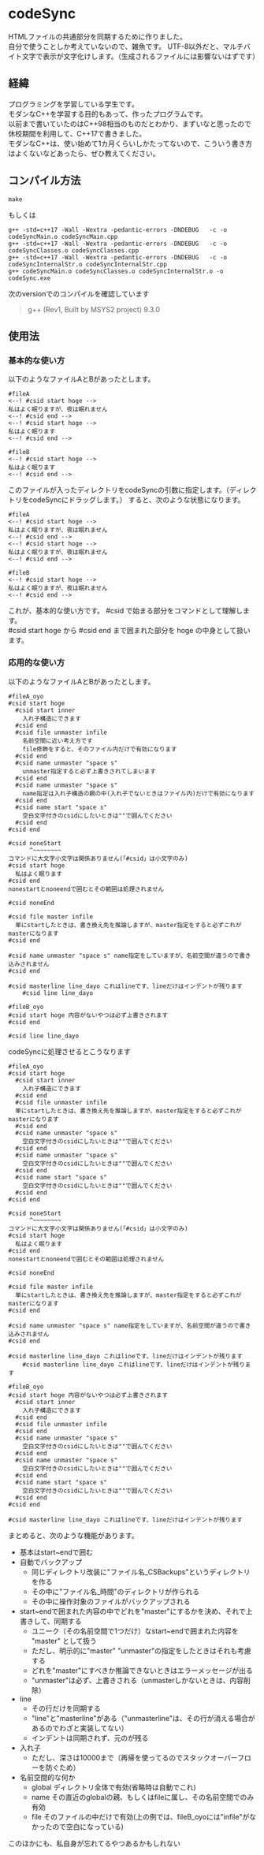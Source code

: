 # codeSync
HTMLファイルの共通部分を同期するために作りました。  
自分で使うことしか考えていないので、雑魚です。
UTF-8以外だと、マルチバイト文字で表示が文字化けします。（生成されるファイルには影響ないはずです）
## 経緯
プログラミングを学習している学生です。  
モダンなC++を学習する目的もあって、作ったプログラムです。  
以前まで書いていたのはC++98相当のものだとわかり、まずいなと思ったので休校期間を利用して、C++17で書きました。  
モダンなC++は、使い始めて1カ月くらいしかたってないので、こういう書き方はよくないなどあったら、ぜひ教えてください。  
## コンパイル方法

~~~
make
~~~

もしくは

~~~
g++ -std=c++17 -Wall -Wextra -pedantic-errors -DNDEBUG   -c -o codeSyncMain.o codeSyncMain.cpp
g++ -std=c++17 -Wall -Wextra -pedantic-errors -DNDEBUG   -c -o codeSyncClasses.o codeSyncClasses.cpp
g++ -std=c++17 -Wall -Wextra -pedantic-errors -DNDEBUG   -c -o codeSyncInternalStr.o codeSyncInternalStr.cpp
g++ codeSyncMain.o codeSyncClasses.o codeSyncInternalStr.o -o codeSync.exe
~~~

次のversionでのコンパイルを確認しています
> g++ (Rev1, Built by MSYS2 project) 9.3.0

## 使用法
### 基本的な使い方
以下のようなファイルAとBがあったとします。
~~~
#fileA
<--! #csid start hoge -->
私はよく眠りますが、夜は眠れません
<--! #csid end -->
<--! #csid start hoge -->
私はよく眠ります
<--! #csid end -->
~~~

~~~
#fileB
<--! #csid start hoge -->
私はよく眠ります
<--! #csid end -->
~~~

このファイルが入ったディレクトリをcodeSyncの引数に指定します。（ディレクトリをcodeSyncにドラッグします。）
すると、次のような状態になります。
~~~
#fileA
<--! #csid start hoge -->
私はよく眠りますが、夜は眠れません
<--! #csid end -->
<--! #csid start hoge -->
私はよく眠りますが、夜は眠れません
<--! #csid end -->
~~~

~~~
#fileB
<--! #csid start hoge -->
私はよく眠りますが、夜は眠れません
<--! #csid end -->
~~~

これが、基本的な使い方です。
#csid で始まる部分をコマンドとして理解します。  
#csid start hoge から #csid end まで囲まれた部分を hoge の中身として扱います。

### 応用的な使い方
以下のようなファイルAとBがあったとします。
~~~
#fileA_oyo
#csid start hoge
  #csid start inner
    入れ子構造にできます
  #csid end
  #csid file unmaster infile
    名前空間に近い考え方です
    file修飾をすると、そのファイル内だけで有効になります
  #csid end
  #csid name unmaster "space s"
    unmaster指定すると必ず上書きされてしまいます
  #csid end
  #csid name unmaster "space s"
    name指定は入れ子構造の親の中(入れ子でないときはファイル内)だけで有効になります
  #csid end
  #csid name start "space s"
    空白文字付きのcsidにしたいときは""で囲んでください
  #csid end
#csid end

#csid noneStart
      ^~~~~~~~~
コマンドに大文字小文字は関係ありません(「#csid」は小文字のみ)
#csid start hoge
  私はよく眠ります
#csid end
nonestartとnoneendで囲むとその範囲は処理されません

#csid noneEnd

#csid file master infile
  単にstartしたときは、書き換え先を推論しますが、master指定をすると必ずこれがmasterになります
#csid end

#csid name unmaster "space s" name指定をしていますが、名前空間が違うので書き込みされません
#csid end

#csid masterline line_dayo これはlineです、lineだけはインデントが残ります
	#csid line line_dayo 
~~~

~~~
#fileB_oyo
#csid start hoge 内容がないやつは必ず上書きされます
#csid end

#csid line line_dayo
~~~

codeSyncに処理させるとこうなります

~~~
#fileA_oyo
#csid start hoge
  #csid start inner
    入れ子構造にできます
  #csid end
  #csid file unmaster infile
  単にstartしたときは、書き換え先を推論しますが、master指定をすると必ずこれがmasterになります
  #csid end
  #csid name unmaster "space s"
    空白文字付きのcsidにしたいときは""で囲んでください
  #csid end
  #csid name unmaster "space s"
    空白文字付きのcsidにしたいときは""で囲んでください
  #csid end
  #csid name start "space s"
    空白文字付きのcsidにしたいときは""で囲んでください
  #csid end
#csid end

#csid noneStart
      ^~~~~~~~~
コマンドに大文字小文字は関係ありません(「#csid」は小文字のみ)
#csid start hoge
  私はよく眠ります
#csid end
nonestartとnoneendで囲むとその範囲は処理されません

#csid noneEnd

#csid file master infile
  単にstartしたときは、書き換え先を推論しますが、master指定をすると必ずこれがmasterになります
#csid end

#csid name unmaster "space s" name指定をしていますが、名前空間が違うので書き込みされません
#csid end

#csid masterline line_dayo これはlineです、lineだけはインデントが残ります
	#csid masterline line_dayo これはlineです、lineだけはインデントが残ります
~~~

~~~
#fileB_oyo
#csid start hoge 内容がないやつは必ず上書きされます
  #csid start inner
    入れ子構造にできます
  #csid end
  #csid file unmaster infile
  #csid end
  #csid name unmaster "space s"
    空白文字付きのcsidにしたいときは""で囲んでください
  #csid end
  #csid name unmaster "space s"
    空白文字付きのcsidにしたいときは""で囲んでください
  #csid end
  #csid name start "space s"
    空白文字付きのcsidにしたいときは""で囲んでください
  #csid end
#csid end

#csid masterline line_dayo これはlineです、lineだけはインデントが残ります
~~~

まとめると、次のような機能があります。  
* 基本はstart~endで囲む
* 自動でバックアップ
	* 同じディレクトリ改装に"ファイル名_CSBackups"というディレクトリを作る
	* その中に"ファイル名_時間"のディレクトリが作られる
	* その中に操作対象のファイルがバックアップされる
* start~endで囲まれた内容の中でどれを"master"にするかを決め、それで上書きして、同期する
	* ユニーク（その名前空間で1つだけ）なstart~endで囲まれた内容を "master" として扱う
	* ただし、明示的に"master" "unmaster"の指定をしたときはそれも考慮する
	* どれを"master"にすべきか推論できないときはエラーメッセージが出る
	* "unmaster"は必ず、上書きされる（unmasterしかないときは、内容削除）
* line
	* その行だけを同期する
	* "line"と"masterline"がある（"unmasterline"は、その行が消える場合があるのでわざと実装してない）
	* インデントは同期されず、元のが残る
* 入れ子
	* ただし、深さは10000まで（再帰を使ってるのでスタックオーバーフローを防ぐため）
* 名前空間的な何か
	* global ディレクトリ全体で有効(省略時は自動でこれ)
	* name その直近のglobalの親、もしくはfileに属し、その名前空間でのみ有効
	* file そのファイルの中だけで有効(上の例では、fileB_oyoには"infile"がなかったので空白になっている)

このほかにも、私自身が忘れてるやつあるかもしれない  
